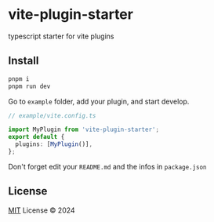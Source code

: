 # vite-plugin-starter

typescript starter for vite plugins

## Install

```bash
pnpm i
pnpm run dev
```

Go to `example` folder, add your plugin, and start develop.

```ts
// example/vite.config.ts

import MyPlugin from 'vite-plugin-starter';
export default {
  plugins: [MyPlugin()],
};
```

Don't forget edit your `README.md` and the infos in `package.json`

## License

[MIT](./LICENSE) License © 2024
